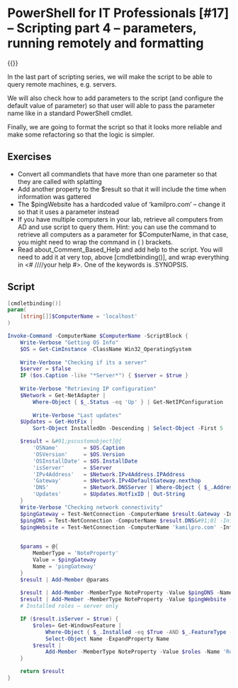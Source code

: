 # PowerShell for IT Professionals [#17] – Scripting part 4 – parameters, running remotely and formatting

{{<youtube yJ7nmSjPABM>}}

In the last part of scripting series, we will make the script to be able to query remote machines, e.g. servers.

We will also check how to add parameters to the script (and configure the default value of parameter) so that user will able to pass the parameter name like in a standard PowerShell cmdlet. 

Finally, we are going to format the script so that it looks more reliable and make some refactoring so that the logic is simpler.

## Exercises

  * Convert all commandlets that have more than one parameter so that they are called with splatting
  * Add another property to the $result so that it will include the time when information was gattered
  * The $pingWebsite has a hardcoded value of &#8216;kamilpro.com&#8217; &#8211; change it so that it uses a parameter instead
  * If you have multiple computers in your lab, retrieve all computers from AD and use script to query them. Hint: you can use the command to retrieve all computers as a parameter for $ComputerName, in that case, you might need to wrap the command in ( ) brackets.
  * Read about\_Comment\_Based_Help and add help to the script. You will need to add it at very top, above [cmdletbinding()], and wrap everything in <# ////your help #>. One of the keywords is .SYNOPSIS.

## Script

```powershell
[cmdletbinding()]
param(
    [string[]]$ComputerName = 'localhost'
)

Invoke-Command -ComputerName $ComputerName -ScriptBlock {
    Write-Verbose "Getting OS Info"
    $OS = Get-CimInstance -ClassName Win32_OperatingSystem
    
    Write-Verbose "Checking if its a server"
    $server = $false
    IF ($os.Caption -like "*Server*") { $server = $true }
    
    Write-Verbose "Retrieving IP configuration"
    $Network = Get-NetAdapter | 
        Where-Object { $_.Status -eq 'Up' } | Get-NetIPConfiguration
    
        Write-Verbose "Last updates"
    $Updates = Get-HotFix | 
        Sort-Object InstalledOn -Descending | Select-Object -First 5

    $result = &#91;pscustomobject]@{
        'OSName'        = $OS.Caption
        'OSVersion'     = $OS.Version
        'OSInstallDate' = $OS.InstallDate
        'isServer'      = $Server
        'IPv4Address'   = $Network.IPv4Address.IPAddress
        'Gateway'       = $Network.IPv4DefaultGateway.nexthop
        'DNS'           = $Network.DNSServer | Where-Object { $_.AddressFamily -eq '2' } | Select-Object ServerADdresses -ExpandProperty ServerAddresses
        'Updates'       = $Updates.HotfixID | Out-String
    }
    Write-Verbose "Checking network connectivity"
    $pingGateway = Test-NetConnection -ComputerName $result.Gateway -InformationLevel Quiet
    $pingDNS = Test-NetConnection -ComputerName $result.DNS&#91;0] -InformationLevel Quiet
    $pingWebsite = Test-NetConnection -ComputerName 'kamilpro.com' -InformationLevel Quiet

    
    $params = @{
        MemberType = 'NoteProperty'
        Value = $pingGateway
        Name = 'pingGateway'
    }
    $result | Add-Member @params
    
    $result | Add-Member -MemberType NoteProperty -Value $pingDNS -Name 'pingDNS'
    $result | Add-Member -MemberType NoteProperty -Value $pingWebsite -Name 'pingWebsite'
    # Installed roles – server only

    IF ($result.isServer = $true) {
        $roles= Get-WindowsFeature | 
            Where-Object { $_.Installed -eq $True -AND $_.FeatureType -eq 'Role' } |
            Select-Object Name -ExpandProperty Name
        $result | 
            Add-Member -MemberType NoteProperty -Value $roles -Name 'Roles'
    }

    return $result
}
```
